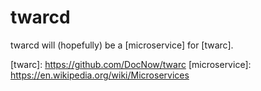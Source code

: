 # twarcd

twarcd will (hopefully) be a [microservice] for [twarc].

[twarc]: https://github.com/DocNow/twarc [microservice]:
https://en.wikipedia.org/wiki/Microservices
